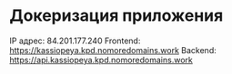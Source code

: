 # Докеризация приложения

IP адрес: 84.201.177.240
Frontend: https://kassiopeya.kpd.nomoredomains.work
Backend: https://api.kassiopeya.kpd.nomoredomains.work